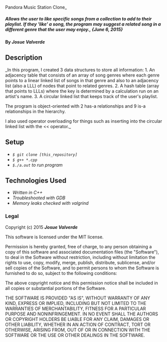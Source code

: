 Pandora Music Station Clone_

##### _Allows the user to like specific songs from a collection to add to their playlist. If they 'like' a song, the program may suggest a related song in a different genre that the user may enjoy., {June 6, 2015}_

#### By _**Josue Valverde**_

## Description

_In this program, I created 3 data structures to store all information:
	1. An adjacency table that consists of an array of song genres where each genre points to a linear linked list of songs in that genre and also to an adjacency list (also a LLL) of nodes that point to related genres.
	2. A hash table (array that points to LLLs) where the key is determined by a calculation run on an artist's name.
	3. A circular linked list that keeps track of the user's playlist.

The program is object-oriented with 2 has-a relationships and 9 is-a relationships in the hierarchy.

I also used operator overloading for things such as inserting into the circular linked list with the << operator._

## Setup

* _`$ git clone [this_repository]`_
* _`$ g++ *.cpp`_
* _`$./a.out` to run program_


## Technologies Used

* _Written in C++_
* _Troubleshooted with GDB_
* _Memory leaks checked with valgrind_

### Legal

Copyright (c) 2015 **_Josue Valverde_**

This software is licensed under the MIT license.

Permission is hereby granted, free of charge, to any person obtaining a copy
of this software and associated documentation files (the "Software"), to deal
in the Software without restriction, including without limitation the rights
to use, copy, modify, merge, publish, distribute, sublicense, and/or sell
copies of the Software, and to permit persons to whom the Software is
furnished to do so, subject to the following conditions:

The above copyright notice and this permission notice shall be included in
all copies or substantial portions of the Software.

THE SOFTWARE IS PROVIDED "AS IS", WITHOUT WARRANTY OF ANY KIND, EXPRESS OR
IMPLIED, INCLUDING BUT NOT LIMITED TO THE WARRANTIES OF MERCHANTABILITY,
FITNESS FOR A PARTICULAR PURPOSE AND NONINFRINGEMENT. IN NO EVENT SHALL THE
AUTHORS OR COPYRIGHT HOLDERS BE LIABLE FOR ANY CLAIM, DAMAGES OR OTHER
LIABILITY, WHETHER IN AN ACTION OF CONTRACT, TORT OR OTHERWISE, ARISING FROM,
OUT OF OR IN CONNECTION WITH THE SOFTWARE OR THE USE OR OTHER DEALINGS IN
THE SOFTWARE.
